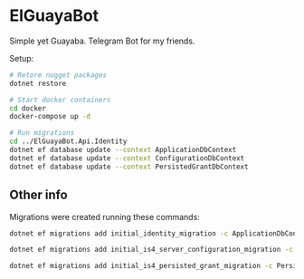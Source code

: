 # ElGuayaBot
Simple yet Guayaba. Telegram Bot for my friends.


Setup:
```bash
# Retore nugget packages
dotnet restore

# Start docker containers
cd docker
docker-compose up -d

# Run migrations
cd ../ElGuayaBot.Api.Identity
dotnet ef database update --context ApplicationDbContext
dotnet ef database update --context ConfigurationDbContext
dotnet ef database update --context PersistedGrantDbContext 
```

## Other info

Migrations were created running these commands:

```bash
dotnet ef migrations add initial_identity_migration -c ApplicationDbContext -o Data/Migrations/AspNetIdentity/ApplicationDb

dotnet ef migrations add initial_is4_server_configuration_migration -c ConfigurationDbContext -o Data/Migrations/IdentityServer/ConfigurationDb

dotnet ef migrations add initial_is4_persisted_grant_migration -c PersistedGrantDbContext -o Data/Migrations/IdentityServer/PersistedGrantDb
```
